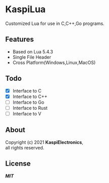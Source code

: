 # KaspiLua
Customized Lua for use in C,C++,Go programs.

## Features
- Based on Lua 5.4.3
- Single File Header
- Cross Platform(Windows,Linux,MacOS)

## Todo
- [x] Interface to C
- [x] Interface to C++
- [ ] Interface to Go
- [ ] Interface to Rust
- [ ] Interface to V
## About
Copyright (c) 2021 **KaspiElectronics**, \
all rights reserved.

## License
***MIT***
